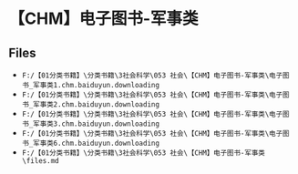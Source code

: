 # 【CHM】电子图书-军事类

## Files

- `F:/【01分类书籍】\分类书籍\3社会科学\053 社会\【CHM】电子图书-军事类\电子图书_军事类1.chm.baiduyun.downloading`
- `F:/【01分类书籍】\分类书籍\3社会科学\053 社会\【CHM】电子图书-军事类\电子图书_军事类2.chm.baiduyun.downloading`
- `F:/【01分类书籍】\分类书籍\3社会科学\053 社会\【CHM】电子图书-军事类\电子图书_军事类3.chm.baiduyun.downloading`
- `F:/【01分类书籍】\分类书籍\3社会科学\053 社会\【CHM】电子图书-军事类\电子图书_军事类6.chm.baiduyun.downloading`
- `F:/【01分类书籍】\分类书籍\3社会科学\053 社会\【CHM】电子图书-军事类\files.md`

